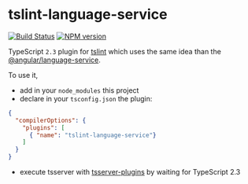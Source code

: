 # tslint-language-service

[![Build Status](https://secure.travis-ci.org/angelozerr/tslint-language-service.png)](http://travis-ci.org/angelozerr/tslint-language-service)
[![NPM version](https://img.shields.io/npm/v/tslint-language-service.svg)](https://www.npmjs.org/package/tslint-language-service)  

TypeScript `2.3` plugin for [tslint](https://github.com/palantir/tslint) which uses the same idea than the [@angular/language-service](https://github.com/angular/angular/tree/master/packages/language-service/).

To use it, 

 * add in your `node_modules` this project
 * declare in your `tsconfig.json` the plugin:

```json
{
  "compilerOptions": {
    "plugins": [
      { "name": "tslint-language-service"}
    ]
  }
}
```
 
 * execute tsserver with [tsserver-plugins](https://github.com/angelozerr/tsserver-plugins) by waiting for TypeScript 2.3
